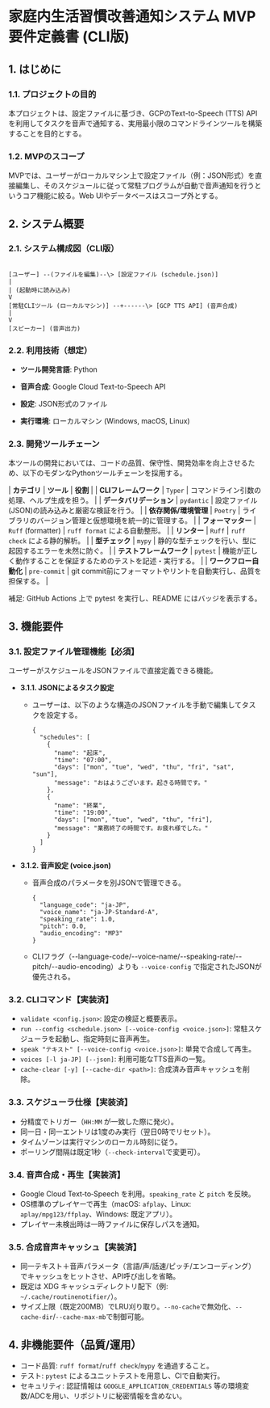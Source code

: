 # 家庭内生活習慣改善通知システム MVP要件定義書 (CLI版)

## 1. はじめに

### 1.1. プロジェクトの目的

本プロジェクトは、設定ファイルに基づき、GCPのText-to-Speech (TTS) APIを利用してタスクを音声で通知する、実用最小限のコマンドラインツールを構築することを目的とする。

### 1.2. MVPのスコープ

MVPでは、ユーザーがローカルマシン上で設定ファイル（例：JSON形式）を直接編集し、そのスケジュールに従って常駐プログラムが自動で音声通知を行うというコア機能に絞る。Web UIやデータベースはスコープ外とする。

## 2. システム概要

### 2.1. システム構成図（CLI版）

```

[ユーザー] --(ファイルを編集)--\> [設定ファイル (schedule.json)]
|
| (起動時に読み込み)
V
[常駐CLIツール (ローカルマシン)] --+------\> [GCP TTS API] (音声合成)
|
V
[スピーカー] (音声出力)

````

### 2.2. 利用技術（想定）

* **ツール開発言語**: Python

* **音声合成**: Google Cloud Text-to-Speech API

* **設定**: JSON形式のファイル

* **実行環境**: ローカルマシン (Windows, macOS, Linux)

### 2.3. 開発ツールチェーン

本ツールの開発においては、コードの品質、保守性、開発効率を向上させるため、以下のモダンなPythonツールチェーンを採用する。

| **カテゴリ** | **ツール** | **役割** | 
| **CLIフレームワーク** | `Typer` | コマンドライン引数の処理、ヘルプ生成を担う。 | 
| **データバリデーション** | `pydantic` | 設定ファイル(JSON)の読み込みと厳密な検証を行う。 | 
| **依存関係/環境管理** | `Poetry` | ライブラリのバージョン管理と仮想環境を統一的に管理する。 | 
| **フォーマッター** | `Ruff` (formatter) | `ruff format` による自動整形。 | 
| **リンター** | `Ruff` | `ruff check` による静的解析。 | 
| **型チェック** | `mypy` | 静的な型チェックを行い、型に起因するエラーを未然に防ぐ。 | 
| **テストフレームワーク** | `pytest` | 機能が正しく動作することを保証するためのテストを記述・実行する。 | 
| **ワークフロー自動化** | `pre-commit` | git commit前にフォーマットやリントを自動実行し、品質を担保する。 | 

補足: GitHub Actions 上で pytest を実行し、README にはバッジを表示する。

## 3. 機能要件

### 3.1. 設定ファイル管理機能【必須】

ユーザーがスケジュールをJSONファイルで直接定義できる機能。

* **3.1.1. JSONによるタスク設定**

  * ユーザーは、以下のような構造のJSONファイルを手動で編集してタスクを設定する。

    ```
    {
      "schedules": [
        {
          "name": "起床",
          "time": "07:00",
          "days": ["mon", "tue", "wed", "thu", "fri", "sat", "sun"],
          "message": "おはようございます。起きる時間です。"
        },
        {
          "name": "終業",
          "time": "19:00",
          "days": ["mon", "tue", "wed", "thu", "fri"],
          "message": "業務終了の時間です。お疲れ様でした。"
        }
      ]
    }
    
    ```

* **3.1.2. 音声設定 (voice.json)**

  * 音声合成のパラメータを別JSONで管理できる。

    ```
    {
      "language_code": "ja-JP",
      "voice_name": "ja-JP-Standard-A",
      "speaking_rate": 1.0,
      "pitch": 0.0,
      "audio_encoding": "MP3"
    }
    ```

  * CLIフラグ（--language-code/--voice-name/--speaking-rate/--pitch/--audio-encoding）よりも `--voice-config` で指定されたJSONが優先される。

### 3.2. CLIコマンド【実装済】

* `validate <config.json>`: 設定の検証と概要表示。
* `run --config <schedule.json> [--voice-config <voice.json>]`:
  常駐スケジューラを起動し、指定時刻に音声再生。
* `speak "テキスト" [--voice-config <voice.json>]`: 単発で合成して再生。
* `voices [-l ja-JP] [--json]`: 利用可能なTTS音声の一覧。
* `cache-clear [-y] [--cache-dir <path>]`: 合成済み音声キャッシュを削除。

### 3.3. スケジューラ仕様【実装済】

* 分精度でトリガー（`HH:MM` が一致した際に発火）。
* 同一日・同一エントリは1度のみ実行（翌日0時でリセット）。
* タイムゾーンは実行マシンのローカル時刻に従う。
* ポーリング間隔は既定1秒（`--check-interval`で変更可）。

### 3.4. 音声合成・再生【実装済】

* Google Cloud Text‑to‑Speech を利用。`speaking_rate` と `pitch` を反映。
* OS標準のプレイヤーで再生（macOS: `afplay`、Linux: `aplay/mpg123/ffplay`、Windows: 既定アプリ）。
* プレイヤー未検出時は一時ファイルに保存しパスを通知。

### 3.5. 合成音声キャッシュ【実装済】

* 同一テキスト＋音声パラメータ（言語/声/話速/ピッチ/エンコーディング）でキャッシュをヒットさせ、API呼び出しを省略。
* 既定は XDG キャッシュディレクトリ配下（例: `~/.cache/routinenotifier/`）。
* サイズ上限（既定200MB）でLRU刈り取り。`--no-cache`で無効化、`--cache-dir`/`--cache-max-mb`で制御可能。

## 4. 非機能要件（品質/運用）

* コード品質: `ruff format`/`ruff check`/`mypy` を通過すること。
* テスト: `pytest` によるユニットテストを用意し、CIで自動実行。
* セキュリティ: 認証情報は `GOOGLE_APPLICATION_CREDENTIALS` 等の環境変数/ADCを用い、リポジトリに秘密情報を含めない。
